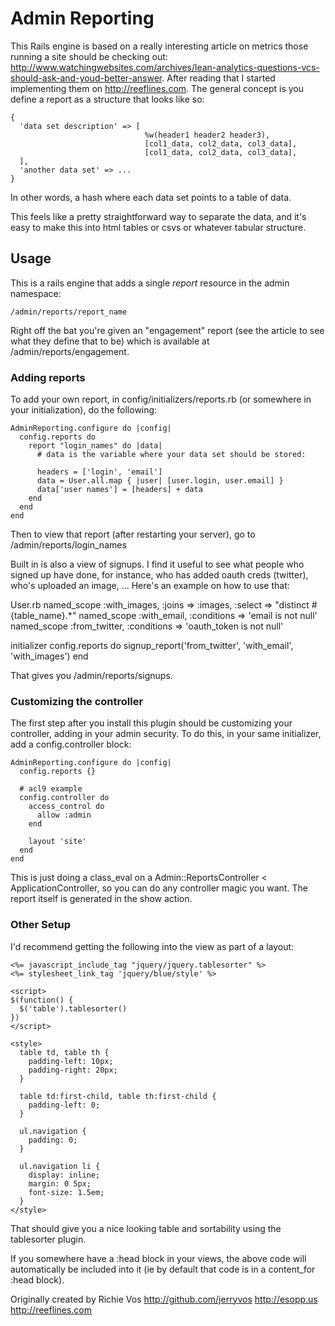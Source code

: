 # Admin Reporting #
This Rails engine is based on a really interesting article on metrics those running a site should be checking out:  http://www.watchingwebsites.com/archives/lean-analytics-questions-vcs-should-ask-and-youd-better-answer. After reading that I started implementing them on http://reeflines.com. The general concept is you define a report as a structure that looks like so:

    {
      'data set description' => [
                                  %w(header1 header2 header3),
                                  [col1_data, col2_data, col3_data],
                                  [col1_data, col2_data, col3_data],
      ],
      'another data set' => ...
    }

In other words, a hash where each data set points to a table of data.

This feels like a pretty straightforward way to separate the data, and it's easy to make this into html tables or csvs or whatever tabular structure.

## Usage ##
This is a rails engine that adds a single _report_ resource in the admin namespace:

    /admin/reports/report_name

Right off the bat you're given an "engagement" report (see the article to see what they define that to be) which is available at /admin/reports/engagement.

### Adding reports ###
To add your own report, in config/initializers/reports.rb (or somewhere in your initialization), do the following:

    AdminReporting.configure do |config|
      config.reports do
        report "login_names" do |data|
          # data is the variable where your data set should be stored:

          headers = ['login', 'email']
          data = User.all.map { |user| [user.login, user.email] }
          data['user names'] = [headers] + data
        end
      end
    end

Then to view that report (after restarting your server), go to /admin/reports/login_names

Built in is also a view of signups. I find it useful to see what people who signed up have done, for instance, who has added oauth creds (twitter), who's uploaded an image, ... Here's an example on how to use that:

User.rb
    named_scope :with_images, :joins => :images, :select => "distinct #{table_name}.*"
    named_scope :with_email, :conditions => 'email is not null'
    named_scope :from_twitter, :conditions => 'oauth_token is not null'

initializer
    config.reports do
      signup_report('from_twitter', 'with_email', 'with_images')
    end

That gives you /admin/reports/signups.

### Customizing the controller ###
The first step after you install this plugin should be customizing your controller, adding in your admin security. To do this, in your same initializer, add a config.controller block:

    AdminReporting.configure do |config|
      config.reports {}

      # acl9 example
      config.controller do
        access_control do
          allow :admin
        end

        layout 'site'
      end
    end

This is just doing a class_eval on a Admin::ReportsController < ApplicationController, so you can do any controller magic you want. The report itself is generated in the show action.

### Other Setup ###
I'd recommend getting the following into the view as part of a layout:

    <%= javascript_include_tag "jquery/jquery.tablesorter" %>
    <%= stylesheet_link_tag 'jquery/blue/style' %>

    <script>
    $(function() {
      $('table').tablesorter()
    })
    </script>

    <style>
      table td, table th {
        padding-left: 10px;
        padding-right: 20px;
      }

      table td:first-child, table th:first-child {
        padding-left: 0;
      }

      ul.navigation {
        padding: 0;
      }

      ul.navigation li {
        display: inline;
        margin: 0 5px;
        font-size: 1.5em;
      }
    </style>

That should give you a nice looking table and sortability using the tablesorter plugin.

If you somewhere have a :head block in your views, the above code will automatically be included into it (ie by default that code is in a content_for :head block).

Originally created by Richie Vos
http://github.com/jerryvos
http://esopp.us
http://reeflines.com